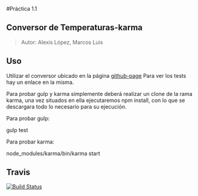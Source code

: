 #Práctica 1.1

##  Conversor de Temperaturas-karma

> Autor: Alexis López, Marcos Luis

## Uso
Utilizar el conversor ubicado en la página [github-page](http://alu0100204148.github.io/conversor-karma/)
Para ver los tests hay un enlace en la misma.

Para probar gulp y karma simplemente deberá realizar un clone de la rama karma, una vez situados en ella ejecutaremos npm install, con lo que se descargara todo lo necesario para su ejecución.

Para probar gulp:

  gulp test

Para probar karma:

  node_modules/karma/bin/karma start
  
  
## Travis
[![Build Status](https://travis-ci.org/alu0100204148/conversor-karma.svg)](https://travis-ci.org/alu0100204148/conversor-karma)
